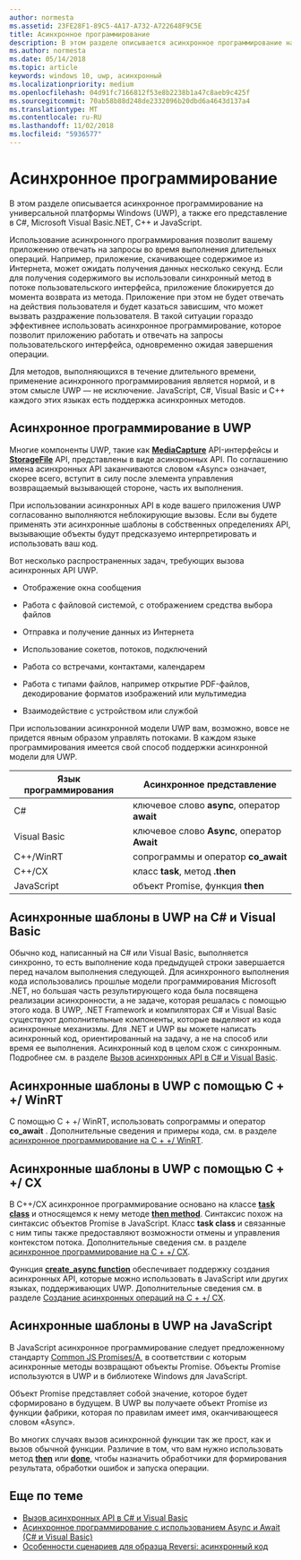 ```yaml
---
author: normesta
ms.assetid: 23FE28F1-89C5-4A17-A732-A722648F9C5E
title: Асинхронное программирование
description: В этом разделе описывается асинхронное программирование на универсальной платформы Windows (UWP), а также его представление в C#, Microsoft Visual Basic.NET, C++ и JavaScript.
ms.author: normesta
ms.date: 05/14/2018
ms.topic: article
keywords: windows 10, uwp, асинхронный
ms.localizationpriority: medium
ms.openlocfilehash: 04d91fc7166812f53e8b2238b1a47c8aeb9c425f
ms.sourcegitcommit: 70ab58b88d248de2332096b20dbd6a4643d137a4
ms.translationtype: MT
ms.contentlocale: ru-RU
ms.lasthandoff: 11/02/2018
ms.locfileid: "5936577"
---
```

# <a name="asynchronous-programming"></a>Асинхронное программирование
В этом разделе описывается асинхронное программирование на универсальной платформы Windows (UWP), а также его представление в C#, Microsoft Visual Basic.NET, C++ и JavaScript.

Использование асинхронного программирования позволит вашему приложению отвечать на запросы во время выполнения длительных операций. Например, приложение, скачивающее содержимое из Интернета, может ожидать получения данных несколько секунд. Если для получения содержимого вы использовали синхронный метод в потоке пользовательского интерфейса, приложение блокируется до момента возврата из метода. Приложение при этом не будет отвечать на действия пользователя и будет казаться зависшим, что может вызвать раздражение пользователя. В такой ситуации гораздо эффективнее использовать асинхронное программирование, которое позволит приложению работать и отвечать на запросы пользовательского интерфейса, одновременно ожидая завершения операции.

Для методов, выполняющихся в течение длительного времени, применение асинхронного программирования является нормой, и в этом смысле UWP — не исключение. JavaScript, C#, Visual Basic и C++ каждого этих языках есть поддержка асинхронных методов.

## <a name="asynchronous-programming-in-the-uwp"></a>Асинхронное программирование в UWP
Многие компоненты UWP, такие как [**MediaCapture**](https://msdn.microsoft.com/library/windows/apps/BR241124) API-интерфейсы и [**StorageFile**](https://msdn.microsoft.com/library/windows/apps/BR227171) API, представлены в виде асинхронных API. По соглашению имена асинхронных API заканчиваются словом «Async» означает, скорее всего, вступит в силу после элемента управления возвращаемый вызывающей стороне, часть их выполнения.

При использовании асинхронных API в коде вашего приложения UWP согласованно выполняются неблокирующие вызовы. Если вы будете применять эти асинхронные шаблоны в собственных определениях API, вызывающие объекты будут предсказуемо интерпретировать и использовать ваш код.

Вот несколько распространенных задач, требующих вызова асинхронных API UWP.

-   Отображение окна сообщения

-   Работа с файловой системой, с отображением средства выбора файлов

-   Отправка и получение данных из Интернета

-   Использование сокетов, потоков, подключений

-   Работа со встречами, контактами, календарем

-   Работа с типами файлов, например открытие PDF-файлов, декодирование форматов изображений или мультимедиа

-   Взаимодействие с устройством или службой

При использовании асинхронной модели UWP вам, возможно, вовсе не придется явным образом управлять потоками. В каждом языке программирования имеется свой способ поддержки асинхронной модели для UWP.

| Язык программирования | Асинхронное представление           |
|----------------------|---------------------------------------|
| C#                   | ключевое слово **async**, оператор **await** |
| Visual Basic         | ключевое слово **Async**, оператор **Await** |
| C++/WinRT            | сопрограммы и оператор **co_await**  |
| C++/CX               | класс **task**, метод **.then**      |
| JavaScript           | объект Promise, функция **then**     |

## <a name="asynchronous-patterns-in-uwp-using-c-and-visual-basic"></a>Асинхронные шаблоны в UWP на C# и Visual Basic
Обычно код, написанный на C# или Visual Basic, выполняется синхронно, то есть выполнение кода предыдущей строки завершается перед началом выполнения следующей. Для асинхронного выполнения кода использовались прошлые модели программирования Microsoft .NET, но большая часть результирующего кода была посвящена реализации асинхронности, а не задаче, которая решалась с помощью этого кода. В UWP, .NET Framework и компиляторах C# и Visual Basic существуют дополнительные компоненты, которые выделяют из кода асинхронные механизмы. Для .NET и UWP вы можете написать асинхронный код, ориентированный на задачу, а не на способ или время ее выполнения. Асинхронный код в целом схож с синхронным. Подробнее см. в разделе [Вызов асинхронных API в C# и Visual Basic](call-asynchronous-apis-in-csharp-or-visual-basic.md).

## <a name="asynchronous-patterns-in-uwp-with-cwinrt"></a>Асинхронные шаблоны в UWP с помощью C + +/ WinRT
С помощью C + +/ WinRT, использовать сопрограммы и оператор **co_await** . Дополнительные сведения и примеры кода, см. в разделе [асинхронное программирование на C + +/ WinRT](../cpp-and-winrt-apis/concurrency.md).

## <a name="asynchronous-patterns-in-uwp-with-ccx"></a>Асинхронные шаблоны в UWP с помощью C + +/ CX
В C++/CX асинхронное программирование основано на классе [**task class**](https://msdn.microsoft.com/library/windows/apps/xaml/hh750113.aspx) и относящемся к нему методе [**then method**](https://msdn.microsoft.com/library/windows/apps/xaml/hh750044.aspx). Синтаксис похож на синтаксис объектов Promise в JavaScript. Класс **task class** и связанные с ним типы также предоставляют возможности отмены и управления контекстом потока. Дополнительные сведения см. в разделе [асинхронное программирование на C + +/ CX](asynchronous-programming-in-cpp-universal-windows-platform-apps.md).

Функция [**create\_async function**](https://msdn.microsoft.com/library/windows/apps/xaml/hh750102.aspx) обеспечивает поддержку создания асинхронных API, которые можно использовать в JavaScript или других языках, поддерживающих UWP. Дополнительные сведения см. в разделе [Создание асинхронных операций на C + +/ CX](https://msdn.microsoft.com/library/windows/apps/xaml/hh750082.aspx).

## <a name="asynchronous-patterns-in-uwp-using-javascript"></a>Асинхронные шаблоны в UWP на JavaScript
В JavaScript асинхронное программирование следует предложенному стандарту [Common JS Promises/A](http://wiki.commonjs.org/wiki/Promises/A), в соответствии с которым асинхронные методы возвращают объекты Promise. Объекты Promise используются в UWP и в библиотеке Windows для JavaScript.

Объект Promise представляет собой значение, которое будет сформировано в будущем. В UWP вы получаете объект Promise из функции фабрики, которая по правилам имеет имя, оканчивающееся словом «Async».

Во многих случаях вызов асинхронной функции так же прост, как и вызов обычной функции. Различие в том, что вам нужно использовать метод [**then**](https://msdn.microsoft.com/library/windows/apps/BR229728) или [**done**](https://msdn.microsoft.com/library/windows/apps/Hh701079), чтобы назначить обработчики для формирования результата, обработки ошибок и запуска операции.

## <a name="related-topics"></a>Еще по теме
* [Вызов асинхронных API в C# и Visual Basic](call-asynchronous-apis-in-csharp-or-visual-basic.md)
* [Асинхронное программирование с использованием Async и Await (C# и Visual Basic)](http://msdn.microsoft.com/library/hh191443(vs.110).aspx)
* [Особенности сценариев для образца Reversi: асинхронный код](https://msdn.microsoft.com/library/windows/apps/xaml/jj712233.aspx#async)
